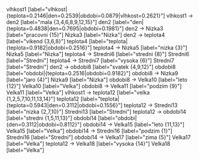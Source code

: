 vlhkost1 [label="vlhkost|{teplota=0.2146|den=0.2539|obdobi=0.0879|vlhkost=0.2621}"]
vlhkost1 -> den2 [label="mala {3,4,6,8,9,12,15}"]
den2 [label="den|{teplota=0.4838|den=0.7695|obdobi=0.1981}"]
den2 -> Nizka3 [label="pracovni {15}"]
Nizka3 [label="Nizka"]
den2 -> teplota4 [label="vikend {3,6,8}"]
teplota4 [label="teplota|{teplota=0.9182|obdobi=0.2516}"]
teplota4 -> Nizka5 [label="nizka {3}"]
Nizka5 [label="Nizka"]
teplota4 -> Stredni6 [label="stredni {8}"]
Stredni6 [label="Stredni"]
teplota4 -> Stredni7 [label="vysoka {6}"]
Stredni7 [label="Stredni"]
den2 -> obdobi8 [label="svatek {4,9,12}"]
obdobi8 [label="obdobi|{teplota=0.2516|obdobi=0.9182}"]
obdobi8 -> Nizka9 [label="jaro {4}"]
Nizka9 [label="Nizka"]
obdobi8 -> Velka10 [label="leto {12}"]
Velka10 [label="Velka"]
obdobi8 -> Velka11 [label="podzim {9}"]
Velka11 [label="Velka"]
vlhkost1 -> teplota12 [label="velka {1,2,5,7,10,11,13,14}"]
teplota12 [label="teplota|{teplota=0.5943|den=0.3112|obdobi=0.1556}"]
teplota12 -> Stredni13 [label="nizka {2,7,10}"]
Stredni13 [label="Stredni"]
teplota12 -> obdobi14 [label="stredni {1,5,11,13}"]
obdobi14 [label="obdobi|{den=0.3112|obdobi=0.8112}"]
obdobi14 -> Velka15 [label="leto {11,13}"]
Velka15 [label="Velka"]
obdobi14 -> Stredni16 [label="podzim {1}"]
Stredni16 [label="Stredni"]
obdobi14 -> Velka17 [label="zima {5}"]
Velka17 [label="Velka"]
teplota12 -> Velka18 [label="vysoka {14}"]
Velka18 [label="Velka"]
